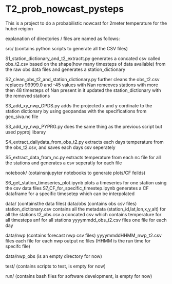 # T2_prob_nowcast_pysteps

This is a project to do a probabilistic nowcast for 2meter temperature for the hubei reigion

explanation of directories / files are named as follows:

src/ (contains python scripts to generate all the CSV files)

S1_station_dictionary_and_t2_extractt.py
  generates a concated csv called obs_t2.csv based on the shape(how many timesteps of data available) from the raw obs data files and generates a station_dictionary
  
S2_clean_obs_t2_and_station_dictionary.py
  further cleans the obs_t2.csv
  replaces 99999.0 and -45 values with Nan
  remeoves stations with more then 48 timesteps of Nan present in it
  updated the station_dictionary with the removed stations
  
S3_add_xy_nwp_GPDS.py
  adds the projected x and y cordinate to the station dictionary by using geopandas with the specifications from geo_siva.nc file
  
S3_add_xy_nwp_PYPRG.py
  does the same thing as the previous script but used pyproj libaray
  
S4_extract_dailydata_from_obs_t2.py
  extracts each days temperature from the obs_t2.csv, and saves each days csv seperately

S5_extract_data_from_nc.py
  extracts temperature from each nc file for all the stations and generates a csv seperatly for each file


notebook/ (cotainsnjupyter notebooks to generate plots/CF feilds)

S6_get_station_timeseries_plot.ipynb
  plots a timeseries for one station using the csv data files
S7_CF_for_specific_timestep.ipynb
  generates a CF dataframe for a specific timesetep which can be interpolated

data/ (containsthe data files)
data/obs (contains obs csv files)
station_dictionary.csv
  contains all the metadata (station_id,lat,lon,x,y,alt) for all the stations
t2_obs.csv
  a concated csv which contains temperature for all timesteps anf for all stations
yyyymmdd_obs_t2.csv files
  one file for each day 

data/nwp (contains forecast nwp csv files)
yyyymmddHHMM_nwp_t2.csv files
  each file for each nwp output nc files (HHMM is the run time for specifc file)

data/nwp_obs (is an empty directory for now)

test/ (contains scripts to test, is empty for now)

run/ (contains bash files for software development, is empty for now)





